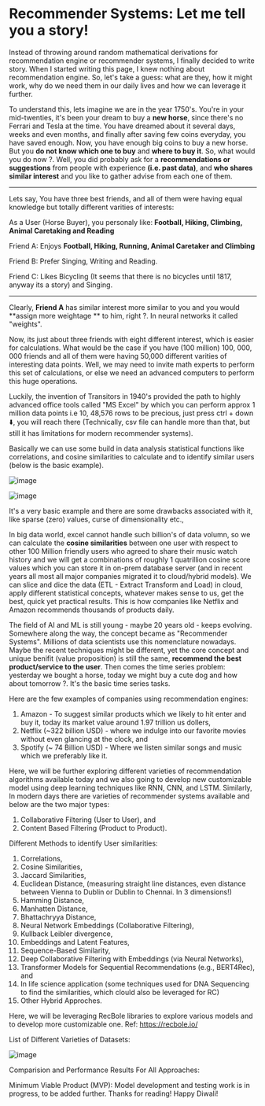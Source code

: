 # Recommender Systems: Let me tell you a story!


Instead of throwing around random mathematical derivations for recommendation engine or recommender systems, I finally decided to write story. When I started writing this page, I knew nothing about recommendation engine.  So, let's take a guess: what are they, how it might work, why do we need them in our daily lives and how we can leverage it further.

To understand this, lets imagine we are in the year 1750's. You're in your mid-twenties, it's been your dream to buy a **new horse**, since there's no Ferrari and Tesla at the time. You have dreamed about it several days, weeks and even months, and finally after saving few coins everyday, you have saved enough. Now, you have enough big coins to buy a new horse. But you **do not know which one to buy** and **where to buy it**. So, what would you do now ?. Well, you did probably ask for a **recommendations or suggestions** from people with experience **(i.e. past data)**, and **who shares similar interest** and you like to gather advise from each one of them. 

----------------------------------------------------------------------------------------------------------------
Lets say, You have three best friends, and all of them were having equal knowledge but totally different varities of interests:

As a User (Horse Buyer), you personaly like: **Football, Hiking, Climbing, Animal Caretaking and Reading**

Friend A: Enjoys **Football, Hiking, Running, Animal Caretaker and Climbing**

Friend B: Prefer Singing, Writing and Reading.

Friend C: Likes Bicycling (It seems that there is no bicycles until 1817, anyway its a story) and Singing.  

----------------------------------------------------------------------------------------------------------------

Clearly,  **Friend A** has similar interest more similar to you and you would **assign more weightage ** to him, right ?. In neural networks it called "weights". 

Now, its just about three friends with eight different interest, which is easier for calculations. What would be the case if you have (100 million) 100, 000, 000 friends and all of them were having 50,000 different varities of interesting data points. Well, we may need to invite math experts to perform this set of calculations, or else we need an advanced computers to perform this huge operations. 

Luckily, the invention of Transitors in 1940's provided the path to highly advanced office tools called "MS Excel" by which you can perform approx 1 million data points i.e 10, 48,576 rows to be precious, just press ctrl + down :arrow_down:, you will reach there (Technically, csv file can handle more than that, but still it has limitations for modern recommender systems). 

Basically we can use some build in data analysis statistical functions like correlations, and cosine similarities to calculate and to identify similar users (below is the basic example).

![image](https://github.com/user-attachments/assets/a102eda4-475a-42f1-a692-e90480215c5e)

![image](https://github.com/user-attachments/assets/937a996b-487a-436b-8329-4b950d9cfad1)

It's a very basic example and there are some drawbacks associated with it, like sparse (zero) values, curse of dimensionality etc.,

In big data world, excel cannot handle such billion's of data volumn, so we can calculate the **cosine similarities** between one user with respect to other 100 Million friendly users who agreed to share their music watch history and we will get a combinations of roughly 1 quatrillion cosine score values which you can store it in on-prem database server (and in recent years all most all major companies migrated it to cloud/hybrid models).  We can slice and dice the data (ETL - Extract Transform and Load) in cloud, apply different statistical concepts, whatever makes sense to us, get the best, quick yet practical results. This is how companies like Netflix and Amazon recommends thousands of products daily. 

The field of AI and ML is still young - maybe 20 years old - keeps evolving.  Somewhere along the way, the concept became as "Recommender Systems". Millions of data scientists use this nomenclature nowadays. Maybe the recent techniques might be different, yet the core concept and unique benifit (value proposition) is still the same, **recommend the best product/service to the user**. Then comes the time series problem: yesterday we bought a horse, today we might buy a cute dog and how about tomorrow ?. It's the basic time series tasks. 

Here are the few examples of companies using recommendation engines:
 1. Amazon - To suggest similar products which we likely to hit enter and buy it, today its market value around 1.97 trillion us dollers,
 2. Netflix (~322 billion USD) - where we indulge into our favorite movies without even glancing at the clock, and
 3. Spotify (~ 74 Billion USD) - Where we listen similar songs and music which we preferably like it. 

Here, we will be further exploring different varieties of recommendation algorithms available today and we also going to develop new customizable model using deep learning techniques like RNN, CNN, and LSTM. Similarly, In modern days there are varieties of recommender systems available and below are the two major types:
1. Collaborative Filtering (User to User), and
2. Content Based Filtering (Product to Product).

Different Methods to identify User similarities:
1. Correlations,
2. Cosine Similarities,
3. Jaccard Similarities,
4. Euclidean Distance, (measuring straight line distances, even distance between Vienna to Dublin or Dublin to Chennai. In 3 dimensions!)
5. Hamming Distance, 
6. Manhatten Distance,
7. Bhattachryya Distance,
8. Neural Network Embeddings (Collaborative Filtering),
9. Kullback Leibler divergence,
10. Embeddings and Latent Features,
11. Sequence-Based Similarity,
12. Deep Collaborative Filtering with Embeddings (via Neural Networks),
13. Transformer Models for Sequential Recommendations (e.g., BERT4Rec), and
14. In life science application (some techniques used for DNA Sequencing to find the similarities, which clould also be leveraged for RC)
15. Other Hybrid Approches.

Here, we will be leveraging RecBole libraries to explore various models and to develop more customizable one. Ref: https://recbole.io/

List of Different Varieties of Datasets:

![image](https://github.com/user-attachments/assets/e842adf0-6eaa-48b7-9ffa-68312db0788e)

Comparision and Performance Results For All Approaches:

Minimum Viable Product (MVP): Model development and testing work is in progress, to be added further. Thanks for reading! Happy Diwali!
